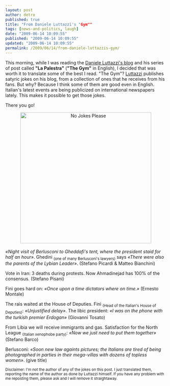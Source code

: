 ```yaml
---
layout: post
author: detro
published: true
title: "From Daniele Luttazzi's "Gym""
tags: [news-and-politics, laugh]
date: "2009-06-14 10:09:55"
published: "2009-06-14 10:09:55"
updated: "2009-06-14 10:09:55"
permalink: /2009/06/14/from-daniele-luttazzis-gym/
---
```


This morning, while I was reading the <a href="http://www.danieleluttazzi.it/">Daniele Luttazzi's blog</a> and his series of post called <strong>"La Palestra"</strong> (<strong>"The Gym"</strong> in English), I decided that was worth it to translate some of the best I read.
"The Gym"? <a href="http://it.wikipedia.org/wiki/Daniele_Luttazzi">Luttazzi</a> publishes satyric jokes on his blog, from a collection of ones that he receives from his fans.
But why? Because I think some of them are good even in English. Italian's latest events are being publicized on international newspapers lately. This makes it possible to get those jokes.

There you go!
<div align="center">
<img src="http://wrongcrowd.com/albums/misc/no_jokes_please.jpg" alt="No Jokes Please" width="410" />
</div>
<br />
<em>«Night visit of Berlusconi to Gheddafi's tent, where the president staid for half an hour»</em>.
Ghedini <sub>(one of many Berlusconi's lawyers)</sub> says <em>«There were also the parents of the Lybian Leader»</em>.
(Stefano Picardi & Matteo Bianchini)

Vote in Iran: 3 deaths during protests. Now Ahmadinejad has 100% of the consensus.
(Stefano Pisani)

Fini goes hard on: <em>«Once upon a time dictators where on time.»</em>
(Ernesto Montale)

The raìs waited at the House of Deputies. Fini <sub>(Head of the Italian's House of Deputies)</sub>: <em>«Unjustified delay»</em>.
The libic president: <em>«I was on the phone with the turkish premier Erdogan»</em>
(Giovanni Tosato)

From Libia we will receive immigrants and gas.
Satisfaction for the North League <sub>(Italian xenophobe party)</sub>: <em>«Now we just need to put them together»</em>
(Stefano Barco)

Berlusconi: <em>«Soon new law againts pictures; the Italians are tired of being photographed in parties in their mega-villas with dozens of topless women»</em>.
(give title)

<sub>Disclaimer: I'm not the author of any of the jokes on this post. I just translated them, reporting the name of the author as done by Luttazzi himself. If you have any problem with me reposting them, please ask and I will remove it straightaway.</sub>
